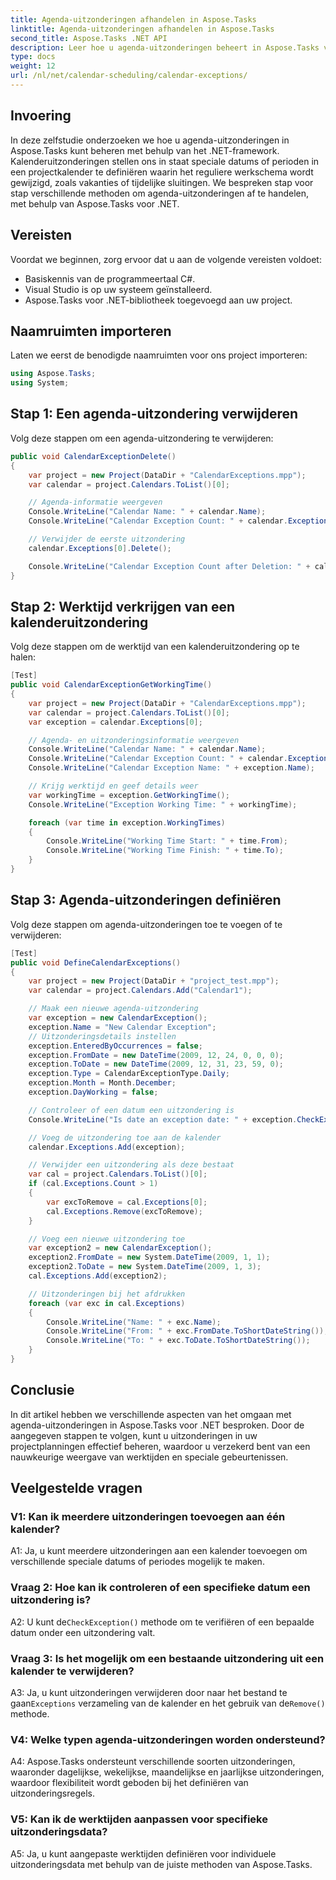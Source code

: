 ```yaml
---
title: Agenda-uitzonderingen afhandelen in Aspose.Tasks
linktitle: Agenda-uitzonderingen afhandelen in Aspose.Tasks
second_title: Aspose.Tasks .NET API
description: Leer hoe u agenda-uitzonderingen beheert in Aspose.Tasks voor .NET met stapsgewijze zelfstudies en voorbeelden.
type: docs
weight: 12
url: /nl/net/calendar-scheduling/calendar-exceptions/
---
```

## Invoering

In deze zelfstudie onderzoeken we hoe u agenda-uitzonderingen in Aspose.Tasks kunt beheren met behulp van het .NET-framework. Kalenderuitzonderingen stellen ons in staat speciale datums of perioden in een projectkalender te definiëren waarin het reguliere werkschema wordt gewijzigd, zoals vakanties of tijdelijke sluitingen. We bespreken stap voor stap verschillende methoden om agenda-uitzonderingen af te handelen, met behulp van Aspose.Tasks voor .NET.

## Vereisten

Voordat we beginnen, zorg ervoor dat u aan de volgende vereisten voldoet:
- Basiskennis van de programmeertaal C#.
- Visual Studio is op uw systeem geïnstalleerd.
- Aspose.Tasks voor .NET-bibliotheek toegevoegd aan uw project.

## Naamruimten importeren

Laten we eerst de benodigde naamruimten voor ons project importeren:

```csharp
using Aspose.Tasks;
using System;


```

## Stap 1: Een agenda-uitzondering verwijderen

Volg deze stappen om een agenda-uitzondering te verwijderen:

```csharp
public void CalendarExceptionDelete()
{
    var project = new Project(DataDir + "CalendarExceptions.mpp");
    var calendar = project.Calendars.ToList()[0];

    // Agenda-informatie weergeven
    Console.WriteLine("Calendar Name: " + calendar.Name);
    Console.WriteLine("Calendar Exception Count: " + calendar.Exceptions.Count);

    // Verwijder de eerste uitzondering
    calendar.Exceptions[0].Delete();

    Console.WriteLine("Calendar Exception Count after Deletion: " + calendar.Exceptions.Count);
}
```

## Stap 2: Werktijd verkrijgen van een kalenderuitzondering

Volg deze stappen om de werktijd van een kalenderuitzondering op te halen:

```csharp
[Test]
public void CalendarExceptionGetWorkingTime()
{
    var project = new Project(DataDir + "CalendarExceptions.mpp");
    var calendar = project.Calendars.ToList()[0];
    var exception = calendar.Exceptions[0];

    // Agenda- en uitzonderingsinformatie weergeven
    Console.WriteLine("Calendar Name: " + calendar.Name);
    Console.WriteLine("Calendar Exception Count: " + calendar.Exceptions.Count);
    Console.WriteLine("Calendar Exception Name: " + exception.Name);

    // Krijg werktijd en geef details weer
    var workingTime = exception.GetWorkingTime();
    Console.WriteLine("Exception Working Time: " + workingTime);

    foreach (var time in exception.WorkingTimes)
    {
        Console.WriteLine("Working Time Start: " + time.From);
        Console.WriteLine("Working Time Finish: " + time.To);
    }
}
```

## Stap 3: Agenda-uitzonderingen definiëren

Volg deze stappen om agenda-uitzonderingen toe te voegen of te verwijderen:

```csharp
[Test]
public void DefineCalendarExceptions()
{
    var project = new Project(DataDir + "project_test.mpp");
    var calendar = project.Calendars.Add("Calendar1");

    // Maak een nieuwe agenda-uitzondering
    var exception = new CalendarException();
    exception.Name = "New Calendar Exception";
    // Uitzonderingsdetails instellen
    exception.EnteredByOccurrences = false;
    exception.FromDate = new DateTime(2009, 12, 24, 0, 0, 0);
    exception.ToDate = new DateTime(2009, 12, 31, 23, 59, 0);
    exception.Type = CalendarExceptionType.Daily;
    exception.Month = Month.December;
    exception.DayWorking = false;

    // Controleer of een datum een uitzondering is
    Console.WriteLine("Is date an exception date: " + exception.CheckException(new DateTime(2009, 12, 26, 8, 0, 0)));

    // Voeg de uitzondering toe aan de kalender
    calendar.Exceptions.Add(exception);

    // Verwijder een uitzondering als deze bestaat
    var cal = project.Calendars.ToList()[0];
    if (cal.Exceptions.Count > 1)
    {
        var excToRemove = cal.Exceptions[0];
        cal.Exceptions.Remove(excToRemove);
    }

    // Voeg een nieuwe uitzondering toe
    var exception2 = new CalendarException();
    exception2.FromDate = new System.DateTime(2009, 1, 1);
    exception2.ToDate = new System.DateTime(2009, 1, 3);
    cal.Exceptions.Add(exception2);

    // Uitzonderingen bij het afdrukken
    foreach (var exc in cal.Exceptions)
    {
        Console.WriteLine("Name: " + exc.Name);
        Console.WriteLine("From: " + exc.FromDate.ToShortDateString());
        Console.WriteLine("To: " + exc.ToDate.ToShortDateString());
    }
}
```

## Conclusie

In dit artikel hebben we verschillende aspecten van het omgaan met agenda-uitzonderingen in Aspose.Tasks voor .NET besproken. Door de aangegeven stappen te volgen, kunt u uitzonderingen in uw projectplanningen effectief beheren, waardoor u verzekerd bent van een nauwkeurige weergave van werktijden en speciale gebeurtenissen.

## Veelgestelde vragen

### V1: Kan ik meerdere uitzonderingen toevoegen aan één kalender?

A1: Ja, u kunt meerdere uitzonderingen aan een kalender toevoegen om verschillende speciale datums of periodes mogelijk te maken.

### Vraag 2: Hoe kan ik controleren of een specifieke datum een uitzondering is?

 A2: U kunt de`CheckException()` methode om te verifiëren of een bepaalde datum onder een uitzondering valt.

### Vraag 3: Is het mogelijk om een bestaande uitzondering uit een kalender te verwijderen?

 A3: Ja, u kunt uitzonderingen verwijderen door naar het bestand te gaan`Exceptions` verzameling van de kalender en het gebruik van de`Remove()` methode.

### V4: Welke typen agenda-uitzonderingen worden ondersteund?

A4: Aspose.Tasks ondersteunt verschillende soorten uitzonderingen, waaronder dagelijkse, wekelijkse, maandelijkse en jaarlijkse uitzonderingen, waardoor flexibiliteit wordt geboden bij het definiëren van uitzonderingsregels.

### V5: Kan ik de werktijden aanpassen voor specifieke uitzonderingsdata?

A5: Ja, u kunt aangepaste werktijden definiëren voor individuele uitzonderingsdata met behulp van de juiste methoden van Aspose.Tasks.